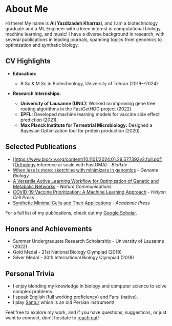 # About Me

Hi there! My name is **Ali Yazdizadeh Kharrazi**, and I am a biotechnology graduate and a ML Engineer with a keen interest in computational biology, machine learning, and music! I have a diverse background in research, with several publications in leading journals, spanning topics from genomics to optimization and synthetic biology.

## CV Highlights
- **Education:** 
  - B.Sc & M.Sc in Biotechnology, University of Tehran (2019--2024)

- **Research Internships:**
  - **University of Lausanne (UNIL):** Worked on improving gene tree rooting algorithms in the FastGetHOG project (2022).
  - **EPFL:** Developed machine learning models for vaccine side effect prediction (2021).
  - **Max Planck Institute for Terrestrial Microbiology:** Designed a Bayesian Optimization tool for protein production (2020).

## Selected Publications
- [https://www.biorxiv.org/content/10.1101/2024.01.29.577392v2.full.pdf](Orthology inference at scale with FastOMA) - *BioRxiv*
- [When less is more: sketching with minimizers in genomics](https://link.springer.com/content/pdf/10.1186/s13059-024-03414-4.pdf) - *Genome Biology*
- [A Versatile Active Learning Workflow for Optimization of Genetic and Metabolic Networks](https://doi.org/10.1038/s41467-022-31245-z) - *Nature Communications*
- [COVID-19 Vaccine Prioritization: A Machine Learning Approach](https://doi.org/10.1016/j.heliyon.2022.e12753) - *Helyon Cell Press*
- [Synthetic Minimal Cells and Their Applications](https://doi.org/10.1016/B978-0-12-824469-2.00030-0) - *Academic Press*

For a full list of my publications, check out my [Google Scholar](https://scholar.google.com/citations?user=kony8dkAAAAJ&hl=en).

## Honors and Achievements
- Summer Undergraduate Research Scholarship - University of Lausanne (2022)
- Gold Medal - 21st National Biology Olympiad (2019)
- Silver Medal - 30th International Biology Olympiad (2018)

## Personal Trivia
- I enjoy blending my knowledge in biology and computer science to solve complex problems.
- I speak English (full working proficiency) and Farsi (native).
- I play [Santur](https://en.wikipedia.org/wiki/Santur) which is an old Persian instrument!

Feel free to explore my work, and if you have questions, suggestions, or just want to connect, don't hesitate to [reach out](https://ali-yz.github.io/contact/)!

